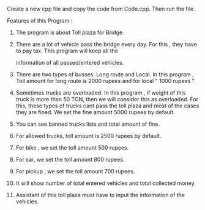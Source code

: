 Create a new cpp file and copy the code from Code.cpp.
Then run the file.


Features of this Program :

1. The program is about Toll plaza for Bridge.

2. There are a lot of vehicle pass the bridge every day. For this , they have to pay tax. This program will keep all the

   information of all passed/entered vehicles.

3. There are two types of busses. Long route and Local. In this program , Toll amount for long route is 2000 rupees and for 
   local " 1000 rupees ".

4. Sometimes trucks are overloaded. In this program , if weight of this truck is more than 50 TON, then we will consider 
   this as overloaded.
   For this, these types of trucks cant pass the toll plaza and most of the cases they are fined.
    We set the fine amount 5000 rupees by default.

5. You can see banned trucks lists and total amount of fine.

6. For allowed trucks, toll amount is 2500 rupees by default.

7. For bike , we set the toll amount 500 rupees.

8. For car, we set the toll amount  800 rupees.

9. For pickup , we set the toll amount 700 rupees.

10. It will show number of total entered vehicles and total collected money.

11. Assistant of this toll plaza must have to input the information of the vehicles.
